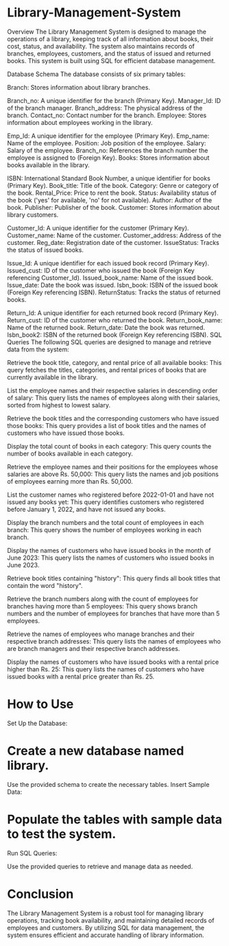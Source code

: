 # Library-Management-System
Overview
The Library Management System is designed to manage the operations of a library, keeping track of all information about books, their cost, status, and availability. The system also maintains records of branches, employees, customers, and the status of issued and returned books. This system is built using SQL for efficient database management.

Database Schema
The database consists of six primary tables:

Branch: Stores information about library branches.

Branch_no: A unique identifier for the branch (Primary Key).
Manager_Id: ID of the branch manager.
Branch_address: The physical address of the branch.
Contact_no: Contact number for the branch.
Employee: Stores information about employees working in the library.

Emp_Id: A unique identifier for the employee (Primary Key).
Emp_name: Name of the employee.
Position: Job position of the employee.
Salary: Salary of the employee.
Branch_no: References the branch number the employee is assigned to (Foreign Key).
Books: Stores information about books available in the library.

ISBN: International Standard Book Number, a unique identifier for books (Primary Key).
Book_title: Title of the book.
Category: Genre or category of the book.
Rental_Price: Price to rent the book.
Status: Availability status of the book ('yes' for available, 'no' for not available).
Author: Author of the book.
Publisher: Publisher of the book.
Customer: Stores information about library customers.

Customer_Id: A unique identifier for the customer (Primary Key).
Customer_name: Name of the customer.
Customer_address: Address of the customer.
Reg_date: Registration date of the customer.
IssueStatus: Tracks the status of issued books.

Issue_Id: A unique identifier for each issued book record (Primary Key).
Issued_cust: ID of the customer who issued the book (Foreign Key referencing Customer_Id).
Issued_book_name: Name of the issued book.
Issue_date: Date the book was issued.
Isbn_book: ISBN of the issued book (Foreign Key referencing ISBN).
ReturnStatus: Tracks the status of returned books.

Return_Id: A unique identifier for each returned book record (Primary Key).
Return_cust: ID of the customer who returned the book.
Return_book_name: Name of the returned book.
Return_date: Date the book was returned.
Isbn_book2: ISBN of the returned book (Foreign Key referencing ISBN).
SQL Queries
The following SQL queries are designed to manage and retrieve data from the system:

Retrieve the book title, category, and rental price of all available books:
This query fetches the titles, categories, and rental prices of books that are currently available in the library.

List the employee names and their respective salaries in descending order of salary:
This query lists the names of employees along with their salaries, sorted from highest to lowest salary.

Retrieve the book titles and the corresponding customers who have issued those books:
This query provides a list of book titles and the names of customers who have issued those books.

Display the total count of books in each category:
This query counts the number of books available in each category.

Retrieve the employee names and their positions for the employees whose salaries are above Rs. 50,000:
This query lists the names and job positions of employees earning more than Rs. 50,000.

List the customer names who registered before 2022-01-01 and have not issued any books yet:
This query identifies customers who registered before January 1, 2022, and have not issued any books.

Display the branch numbers and the total count of employees in each branch:
This query shows the number of employees working in each branch.

Display the names of customers who have issued books in the month of June 2023:
This query lists the names of customers who issued books in June 2023.

Retrieve book titles containing "history":
This query finds all book titles that contain the word "history".

Retrieve the branch numbers along with the count of employees for branches having more than 5 employees:
This query shows branch numbers and the number of employees for branches that have more than 5 employees.

Retrieve the names of employees who manage branches and their respective branch addresses:
This query lists the names of employees who are branch managers and their respective branch addresses.

Display the names of customers who have issued books with a rental price higher than Rs. 25:
This query lists the names of customers who have issued books with a rental price greater than Rs. 25.

# How to Use
Set Up the Database:

# Create a new database named library.
Use the provided schema to create the necessary tables.
Insert Sample Data:

# Populate the tables with sample data to test the system.
Run SQL Queries:

Use the provided queries to retrieve and manage data as needed.

# Conclusion
The Library Management System is a robust tool for managing library operations, tracking book availability, and maintaining detailed records of employees and customers. By utilizing SQL for data management, the system ensures efficient and accurate handling of library information.
